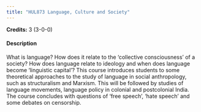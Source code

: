 ```yaml
---
title: "HUL873 Language, Culture and Society"
---
```

**Credits:** 3 (3-0-0)

#### Description
What is language? How does it relate to the ‘collective consciousness’ of a society? How does language relate to ideology and when does language become ‘linguistic capital’? This course introduces students to some theoretical approaches to the study of language in social anthropology, such as structuralism and Marxism. This will be followed by studies of language movements, language policy in colonial and postcolonial India. The course concludes with questions of ‘free speech’, ‘hate speech’ and some debates on censorship.